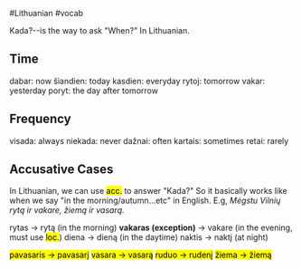 #Lithuanian #vocab 

Kada?--is the way to ask "When?" In Lithuanian.

## Time

dabar: now
šiandien: today
kasdien: everyday
rytoj: tomorrow
vakar: yesterday
poryt: the day after tomorrow

## Frequency

visada: always
niekada: never
dažnai: often
kartais: sometimes
retai: rarely

## Accusative Cases

In Lithuanian, we can use <mark class="hltr-green">acc.</mark> to answer "Kada?" So it basically works like when we say "in the morning/autumn...etc" in English. E.g, _Mėgstu Vilnių rytą ir vakare, žiemą ir vasarą._

rytas -> rytą (in the morning)
__vakaras (exception)__ -> vakare (in the evening, must use <mark class="hltr-green">loc.</mark>)
diena -> dieną (in the daytime)
naktis -> naktį (at night)

<mark class="hltr-yellow">pavasaris -> pavasarį</mark>
<mark class="hltr-green">vasara -> vasarą</mark>
<mark class="hltr-orange">ruduo -> rudenį</mark>
<mark class="hltr-blue">žiema -> žiemą</mark>



  
